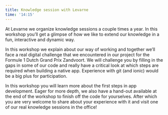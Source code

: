 ```yaml
---
title: Knowledge session with Levarne
time: '14:15'
---
```


At Levarne we organize knowledge sessions a couple times a year. In this workshop you’ll get a glimpse of how we like to extend our knowledge in a fun, interactive and dynamic way.

In this workshop we explain about our way of working and together we’ll face a real digital challenge that we encountered in our project for the Formule 1 Dutch Grand Prix Zandvoort. We will challenge you by filling in the gaps in some of our code and really have a critical look at which steps are required when building a native app. Experience with git (and ionic) would be a big plus for participation.

In this workshop you will learn more about the first steps in app development. Eager for more depth, we also have a hand-out available at the end of the workshop to finish off the code for yourselves. After which you are very welcome to share about your experience with it and visit one of our real knowledge sessions in the office!
